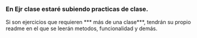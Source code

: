 ### En Ejr clase estaré subiendo practicas de clase.
Si son ejercicios que requieren *** más de una clase***, tendrán su propio readme en el que se leerán metodos, funcionalidad y demás. 
